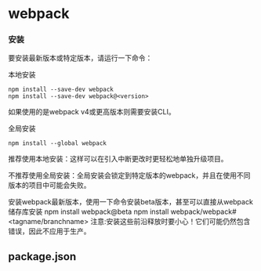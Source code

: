 # webpack

### 安装

要安装最新版本或特定版本，请运行一下命令：

本地安装
```
npm install --save-dev webpack
npm install --save-dev webpack@<version>
```
如果使用的是webpack v4或更高版本则需要安装CLI。

全局安装
```
npm install --global webpack
```
推荐使用本地安装：这样可以在引入中断更改时更轻松地单独升级项目。

不推荐使用全局安装：全局安装会锁定到特定版本的webpack，并且在使用不同版本的项目中可能会失败。

安装webpack最新版本，使用一下命令安装beta版本，甚至可以直接从webpack储存库安装
npm install webpack@beta
npm install webpack/webpack#<tagname/branchname>
注意:安装这些前沿释放时要小心！它们可能仍然包含错误，因此不应用于生产。



## package.json
